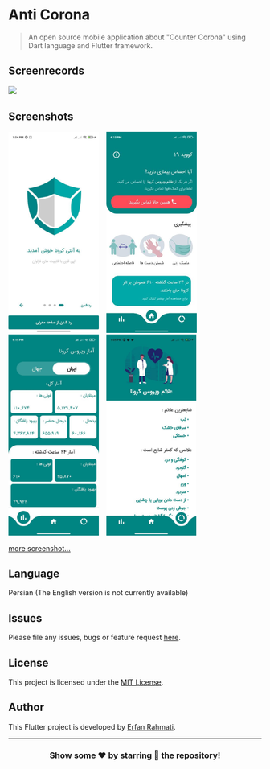 # Anti Corona

> An open source mobile application about "Counter Corona" using Dart language and Flutter framework.

## Screenrecords

<p float="left">
  <img src="https://github.com/ErfanRht/Anti-Corona/blob/master/screenshots/videos/Screenrecord.gif?raw=true" height="600" />
  &ensp;
</p>

## Screenshots

<p float="left">
    <img src="./screenshots/Screenshot1.jpeg" height="400" />
  &ensp;
      <img src="./screenshots/Screenshot2.jpeg" height="400" />
  &ensp;
      <img src="./screenshots/Screenshot3.jpeg" height="400" />
  &ensp;
    <img src="./screenshots/Screenshot4.jpeg" height="400" />
  &ensp;
</p>

[more screenshot...](./screenshots)

## Language

Persian (The English version is not currently available)

## Issues

Please file any issues, bugs or feature request [here](https://github.com/ErfanRht/Anti-Corona/issues).

## License

This project is licensed under the [MIT License](https://github.com/ErfanRht/Anti-Corona/blob/master/LICENSE).

## Author

This Flutter project is developed by [Erfan Rahmati](https://github.com/ErfanRht).

---

<div align="center">

### Show some ❤️ by starring 🌟 the repository!

</div>
